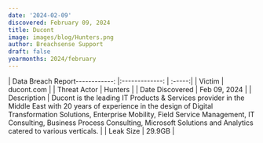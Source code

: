 ```yaml
---
date: '2024-02-09'
discovered: February 09, 2024
title: Ducont
image: images/blog/Hunters.png
author: Breachsense Support
draft: false
yearmonths: 2024/february
---
```


| Data Breach Report------------:     |:-------------:    | :-----:|
| Victim      | ducont.com      | 
| Threat Actor      | Hunters      | 
| Date Discovered      | Feb 09, 2024      | 
| Description      | Ducont is the leading IT Products & Services provider in the Middle East with 20 years of experience in the design of Digital Transformation Solutions, Enterprise Mobility, Field Service Management, IT Consulting, Business Process Consulting, Microsoft Solutions and Analytics catered to various verticals.      | 
| Leak Size      | 29.9GB      | 

